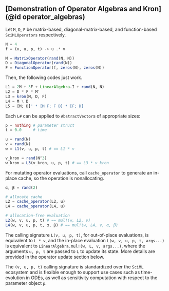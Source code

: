 ## [Demonstration of Operator Algebras and Kron](@id operator_algebras)

Let `M`, `D`, `F` be matrix-based, diagonal-matrix-based, and function-based
`SciMLOperators` respectively.

```julia
N = 4
f = (v, u, p, t) -> u .* v

M = MatrixOperator(rand(N, N))
D = DiagonalOperator(rand(N))
F = FunctionOperator(f, zeros(N), zeros(N))
```

Then, the following codes just work.

```julia
L1 = 2M + 3F + LinearAlgebra.I + rand(N, N)
L2 = D * F * M'
L3 = kron(M, D, F)
L4 = M \ D
L5 = [M; D]' * [M F; F D] * [F; D]
```

Each `L#` can be applied to `AbstractVector`s of appropriate sizes:

```julia
p = nothing # parameter struct
t = 0.0     # time

u = rand(N)
v = rand(N)
w = L1(v, u, p, t) # == L1 * v

v_kron = rand(N^3)
w_kron = L3(v_kron, u, p, t) # == L3 * v_kron
```

For mutating operator evaluations, call `cache_operator` to generate an
in-place cache, so the operation is nonallocating.

```julia
α, β = rand(2)

# allocate cache
L2 = cache_operator(L2, u)
L4 = cache_operator(L4, u)

# allocation-free evaluation
L2(w, v, u, p, t) # == mul!(w, L2, v)
L4(w, v, u, p, t, α, β) # == mul!(w, L4, v, α, β)
```

The calling signature `L(v, u, p, t)`, for out-of-place evaluations, is
equivalent to `L * v`, and the in-place evaluation `L(w, v, u, p, t, args...)`
is equivalent to `LinearAlgebra.mul!(w, L, v, args...)`, where the arguments
`u, p, t` are passed to `L` to update its state. More details are provided
in the operator update section below.

The `(v, u, p, t)` calling signature is standardized over the `SciML`
ecosystem and is flexible enough to support use cases such as time-evolution
in ODEs, as well as sensitivity computation with respect to the parameter
object `p`.